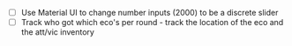 - [ ] Use Material UI to change number inputs (2000) to be a discrete slider
- [ ] Track who got which eco's per round - track the location of the eco and the att/vic inventory